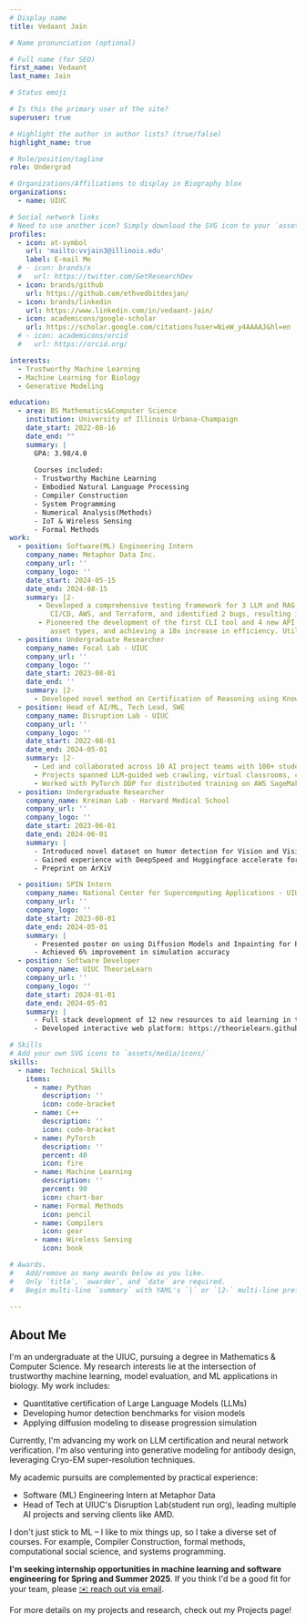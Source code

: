```yaml
---
# Display name
title: Vedaant Jain

# Name pronunciation (optional)

# Full name (for SEO)
first_name: Vedaant
last_name: Jain

# Status emoji

# Is this the primary user of the site?
superuser: true

# Highlight the author in author lists? (true/false)
highlight_name: true

# Role/position/tagline
role: Undergrad

# Organizations/Affiliations to display in Biography blox
organizations:
  - name: UIUC

# Social network links
# Need to use another icon? Simply download the SVG icon to your `assets/media/icons/` folder.
profiles:
  - icon: at-symbol
    url: 'mailto:vvjain3@illinois.edu'
    label: E-mail Me
  # - icon: brands/x
  #   url: https://twitter.com/GetResearchDev
  - icon: brands/github
    url: https://github.com/ethvedbitdesjan/
  - icon: brands/linkedin
    url: https://www.linkedin.com/in/vedaant-jain/
  - icon: academicons/google-scholar
    url: https://scholar.google.com/citations?user=NieW_y4AAAAJ&hl=en
  # - icon: academicons/orcid
  #   url: https://orcid.org/

interests:
  - Trustworthy Machine Learning
  - Machine Learning for Biology
  - Generative Modeling

education:
  - area: BS Mathematics&Computer Science
    institution: University of Illinois Urbana-Champaign
    date_start: 2022-08-16
    date_end: ""
    summary: |
      GPA: 3.98/4.0
      
      Courses included:
      - Trustworthy Machine Learning
      - Embodied Natural Language Processing
      - Compiler Construction
      - System Programming
      - Numerical Analysis(Methods)
      - IoT & Wireless Sensing
      - Formal Methods
work:
  - position: Software(ML) Engineering Intern
    company_name: Metaphor Data Inc.
    company_url: ''
    company_logo: ''
    date_start: 2024-05-15
    date_end: 2024-08-15
    summary: |2-
       - Developed a comprehensive testing framework for 3 LLM and RAG pipelines, leveraging MongoDB, TypeScript, Jest,
          CI/CD, AWS, and Terraform, and identified 2 bugs, resulting in a 20% performance improvement
       - Pioneered the development of the first CLI tool and 4 new API endpoints, enabling 3 batch transactions across 5 data
          asset types, and achieving a 10x increase in efficiency. Utilized GraphQL and Python, in addition to TypeScript
  - position: Undergraduate Researcher
    company_name: Focal Lab - UIUC
    company_url: ''
    company_logo: ''
    date_start: 2023-08-01
    date_end: ''
    summary: |2-
      - Developed novel method on Certification of Reasoning using Knowledge Graphs for LLMs, accepted at SetLLM@ICLR
  - position: Head of AI/ML, Tech Lead, SWE
    company_name: Disruption Lab - UIUC
    company_url: ''
    company_logo: ''
    date_start: 2022-08-01
    date_end: 2024-05-01
    summary: |2-
      - Led and collaborated across 10 AI project teams with 100+ students for clients including AMD
      - Projects spanned LLM-guided web crawling, virtual classrooms, chatbot development, and malware detection
      - Worked with PyTorch DDP for distributed training on AWS SageMaker; used hardware counters for malware detection
  - position: Undergraduate Researcher
    company_name: Kreiman Lab - Harvard Medical School
    company_url: ''
    company_logo: ''
    date_start: 2023-06-01
    date_end: 2024-06-01
    summary: |
      - Introduced novel dataset on humor detection for Vision and Vision-Language models
      - Gained experience with DeepSpeed and Huggingface accelerate for distributed model training
      - Preprint on ArXiV

  - position: SPIN Intern
    company_name: National Center for Supercomputing Applications - UIUC
    company_url: ''
    company_logo: ''
    date_start: 2023-08-01
    date_end: 2024-05-01
    summary: |
      - Presented poster on using Diffusion Models and Inpainting for Parkinson's disease simulation on facial features
      - Achieved 6% improvement in simulation accuracy
  - position: Software Developer
    company_name: UIUC TheorieLearn
    company_url: ''
    company_logo: ''
    date_start: 2024-01-01
    date_end: 2024-05-01
    summary: |
      - Full stack development of 12 new resources to aid learning in the Algorithms class at UIUC
      - Developed interactive web platform: https://theorielearn.github.io/

# Skills
# Add your own SVG icons to `assets/media/icons/`
skills:
  - name: Technical Skills
    items:
      - name: Python
        description: ''
        icon: code-bracket
      - name: C++
        description: ''
        icon: code-bracket
      - name: PyTorch
        description: ''
        percent: 40
        icon: fire
      - name: Machine Learning
        description: ''
        percent: 90
        icon: chart-bar
      - name: Formal Methods
        icon: pencil
      - name: Compilers
        icon: gear
      - name: Wireless Sensing
        icon: book

# Awards.
#   Add/remove as many awards below as you like.
#   Only `title`, `awarder`, and `date` are required.
#   Begin multi-line `summary` with YAML's `|` or `|2-` multi-line prefix and indent 2 spaces below.

---
```


## About Me

I'm an undergraduate at the UIUC, pursuing a degree in Mathematics & Computer Science. My research interests lie at the intersection of trustworthy machine learning, model evaluation, and ML applications in biology. My work includes:

- Quantitative certification of Large Language Models (LLMs)
- Developing humor detection benchmarks for vision models
- Applying diffusion modeling to disease progression simulation

Currently, I'm advancing my work on LLM certification and neural network verification. I'm also venturing into generative modeling for antibody design, leveraging Cryo-EM super-resolution techniques.

My academic pursuits are complemented by practical experience:
- Software (ML) Engineering Intern at Metaphor Data
- Head of Tech at UIUC's Disruption Lab(student run org), leading multiple AI projects and serving clients like AMD.


I don't just stick to ML – I like to mix things up, so I take a diverse set of courses. For example, Compiler Construction, formal methods, computational social science, and systems programming.

**I'm seeking internship opportunities in machine learning and software engineering for Spring and Summer 2025**. If you think I'd be a good fit for your team, please [✉️ reach out via email](mailto:vvjain3@illinois.edu).

For more details on my projects and research, check out my Projects page!